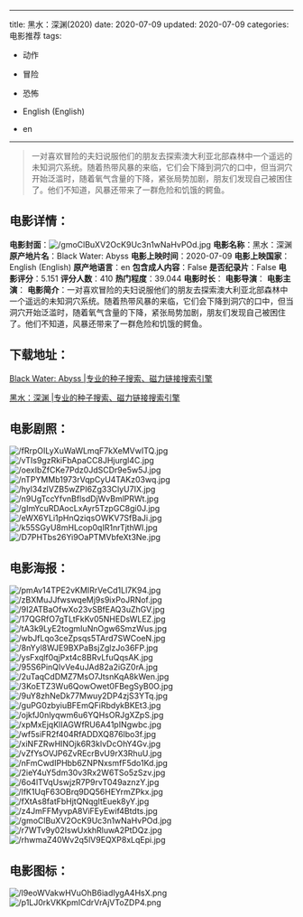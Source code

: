 
---
title: 黑水：深渊(2020)
date: 2020-07-09
updated: 2020-07-09
categories: 电影推荐
tags:
- 动作
- 冒险
- 恐怖

- English (English)
- en
---


> 一对喜欢冒险的夫妇说服他们的朋友去探索澳大利亚北部森林中一个遥远的未知洞穴系统。随着热带风暴的来临，它们会下降到洞穴的口中，但当洞穴开始泛滥时，随着氧气含量的下降，紧张局势加剧，朋友们发现自己被困住了。他们不知道，风暴还带来了一群危险和饥饿的鳄鱼。

## **电影详情**：

**电影封面**：<img src="https://image.tmdb.org/t/p/w200/gmoClBuXV2OcK9Uc3n1wNaHvPOd.jpg" alt="/gmoClBuXV2OcK9Uc3n1wNaHvPOd.jpg" title="/gmoClBuXV2OcK9Uc3n1wNaHvPOd.jpg">
**电影名称**：黑水：深渊
**原产地片名**：Black Water: Abyss
**电影上映时间**：2020-07-09
**电影上映国家**：English (English)
**原产地语言**：en
**包含成人内容**：False
**是否纪录片**：False
**电影评分**：5.151
**评分人数**：410
**热门程度**：39.044
**电影时长**：
**电影导演**：
**电影主演**：
**电影简介**：一对喜欢冒险的夫妇说服他们的朋友去探索澳大利亚北部森林中一个遥远的未知洞穴系统。随着热带风暴的来临，它们会下降到洞穴的口中，但当洞穴开始泛滥时，随着氧气含量的下降，紧张局势加剧，朋友们发现自己被困住了。他们不知道，风暴还带来了一群危险和饥饿的鳄鱼。

## **下载地址**：
[Black Water: Abyss |专业的种子搜索、磁力链接搜索引擎](https://movie.amd794.com:2083/?search=Black%20Water%3A%20Abyss&ordering=&mode=match_phrase&page_size=10&page=1)

[黑水：深渊 |专业的种子搜索、磁力链接搜索引擎](https://movie.amd794.com:2083/?search=%E9%BB%91%E6%B0%B4%EF%BC%9A%E6%B7%B1%E6%B8%8A&ordering=&mode=match_phrase&page_size=10&page=1)
 

## **电影剧照**：
<img src="https://image.tmdb.org/t/p/original/fRrpOILyXuWaWLmqF7kXeMVwITQ.jpg" alt="/fRrpOILyXuWaWLmqF7kXeMVwITQ.jpg" title="/fRrpOILyXuWaWLmqF7kXeMVwITQ.jpg"><img src="https://image.tmdb.org/t/p/original/vTIs9gzRkiFbApaCC8JHjurgl4C.jpg" alt="/vTIs9gzRkiFbApaCC8JHjurgl4C.jpg" title="/vTIs9gzRkiFbApaCC8JHjurgl4C.jpg"><img src="https://image.tmdb.org/t/p/original/oexIbZfCKe7Pdz0JdSCDr9e5w5J.jpg" alt="/oexIbZfCKe7Pdz0JdSCDr9e5w5J.jpg" title="/oexIbZfCKe7Pdz0JdSCDr9e5w5J.jpg"><img src="https://image.tmdb.org/t/p/original/nTPYMMb1973rVqpCyU4TAKz03wq.jpg" alt="/nTPYMMb1973rVqpCyU4TAKz03wq.jpg" title="/nTPYMMb1973rVqpCyU4TAKz03wq.jpg"><img src="https://image.tmdb.org/t/p/original/hyl34zlVZB5wZPI6Zg33ClyU7IX.jpg" alt="/hyl34zlVZB5wZPI6Zg33ClyU7IX.jpg" title="/hyl34zlVZB5wZPI6Zg33ClyU7IX.jpg"><img src="https://image.tmdb.org/t/p/original/n9UgTccYfvnBflsdDjWvBmlPRWt.jpg" alt="/n9UgTccYfvnBflsdDjWvBmlPRWt.jpg" title="/n9UgTccYfvnBflsdDjWvBmlPRWt.jpg"><img src="https://image.tmdb.org/t/p/original/gImYcuRDAocLxAyr5TzpGC8gi0J.jpg" alt="/gImYcuRDAocLxAyr5TzpGC8gi0J.jpg" title="/gImYcuRDAocLxAyr5TzpGC8gi0J.jpg"><img src="https://image.tmdb.org/t/p/original/eWX6YLi1pHnQziqsOWKV7SfBaJi.jpg" alt="/eWX6YLi1pHnQziqsOWKV7SfBaJi.jpg" title="/eWX6YLi1pHnQziqsOWKV7SfBaJi.jpg"><img src="https://image.tmdb.org/t/p/original/k55SGyU8mHLcop0qIR1nrTjthWI.jpg" alt="/k55SGyU8mHLcop0qIR1nrTjthWI.jpg" title="/k55SGyU8mHLcop0qIR1nrTjthWI.jpg"><img src="https://image.tmdb.org/t/p/original/D7PHTbs26Yi9OaPTMVbfeXt3Ne.jpg" alt="/D7PHTbs26Yi9OaPTMVbfeXt3Ne.jpg" title="/D7PHTbs26Yi9OaPTMVbfeXt3Ne.jpg">

## **电影海报**：
<img src="https://image.tmdb.org/t/p/original/pmAv14TPE2vKMIRrVeCd1Ll7K94.jpg" alt="/pmAv14TPE2vKMIRrVeCd1Ll7K94.jpg" title="/pmAv14TPE2vKMIRrVeCd1Ll7K94.jpg"><img src="https://image.tmdb.org/t/p/original/zBXMuJJfwswqeMj9s9ixPoJRNof.jpg" alt="/zBXMuJJfwswqeMj9s9ixPoJRNof.jpg" title="/zBXMuJJfwswqeMj9s9ixPoJRNof.jpg"><img src="https://image.tmdb.org/t/p/original/9I2ATBaOfwXo23vSBfEAQ3uZhGV.jpg" alt="/9I2ATBaOfwXo23vSBfEAQ3uZhGV.jpg" title="/9I2ATBaOfwXo23vSBfEAQ3uZhGV.jpg"><img src="https://image.tmdb.org/t/p/original/17QGRfO7gTLtFkKv05NHEDsWLEZ.jpg" alt="/17QGRfO7gTLtFkKv05NHEDsWLEZ.jpg" title="/17QGRfO7gTLtFkKv05NHEDsWLEZ.jpg"><img src="https://image.tmdb.org/t/p/original/tA3k9LyE2togmIuNnOgw6SmzWus.jpg" alt="/tA3k9LyE2togmIuNnOgw6SmzWus.jpg" title="/tA3k9LyE2togmIuNnOgw6SmzWus.jpg"><img src="https://image.tmdb.org/t/p/original/wbJfLqo3ceZpsqs5TArd7SWCoeN.jpg" alt="/wbJfLqo3ceZpsqs5TArd7SWCoeN.jpg" title="/wbJfLqo3ceZpsqs5TArd7SWCoeN.jpg"><img src="https://image.tmdb.org/t/p/original/8nYyl8WJE9BXPaBsjZglzJo36FP.jpg" alt="/8nYyl8WJE9BXPaBsjZglzJo36FP.jpg" title="/8nYyl8WJE9BXPaBsjZglzJo36FP.jpg"><img src="https://image.tmdb.org/t/p/original/ysFxqlf0qjPxt4c8BRvLfuQqsAK.jpg" alt="/ysFxqlf0qjPxt4c8BRvLfuQqsAK.jpg" title="/ysFxqlf0qjPxt4c8BRvLfuQqsAK.jpg"><img src="https://image.tmdb.org/t/p/original/95S6PinQIvVe4uJAd82a2iGZ0rA.jpg" alt="/95S6PinQIvVe4uJAd82a2iGZ0rA.jpg" title="/95S6PinQIvVe4uJAd82a2iGZ0rA.jpg"><img src="https://image.tmdb.org/t/p/original/2uTaqCdDMZ7MsO7JtsnKqA8kWen.jpg" alt="/2uTaqCdDMZ7MsO7JtsnKqA8kWen.jpg" title="/2uTaqCdDMZ7MsO7JtsnKqA8kWen.jpg"><img src="https://image.tmdb.org/t/p/original/3KoETZ3Wu6QowOwet0FBegSyB0O.jpg" alt="/3KoETZ3Wu6QowOwet0FBegSyB0O.jpg" title="/3KoETZ3Wu6QowOwet0FBegSyB0O.jpg"><img src="https://image.tmdb.org/t/p/original/9uY8zhNeDk77Mwuy2DP4zjS3YTq.jpg" alt="/9uY8zhNeDk77Mwuy2DP4zjS3YTq.jpg" title="/9uY8zhNeDk77Mwuy2DP4zjS3YTq.jpg"><img src="https://image.tmdb.org/t/p/original/guPG0zbyiuBFEmQFiRbdykBKEt3.jpg" alt="/guPG0zbyiuBFEmQFiRbdykBKEt3.jpg" title="/guPG0zbyiuBFEmQFiRbdykBKEt3.jpg"><img src="https://image.tmdb.org/t/p/original/ojkfJ0nlyqwm6u6YQHsORJgXZpS.jpg" alt="/ojkfJ0nlyqwm6u6YQHsORJgXZpS.jpg" title="/ojkfJ0nlyqwm6u6YQHsORJgXZpS.jpg"><img src="https://image.tmdb.org/t/p/original/xpMxEjqKlIAGWfRU6A41pINgwbc.jpg" alt="/xpMxEjqKlIAGWfRU6A41pINgwbc.jpg" title="/xpMxEjqKlIAGWfRU6A41pINgwbc.jpg"><img src="https://image.tmdb.org/t/p/original/wf5siFR2f404RfADDXQ876lbo3f.jpg" alt="/wf5siFR2f404RfADDXQ876lbo3f.jpg" title="/wf5siFR2f404RfADDXQ876lbo3f.jpg"><img src="https://image.tmdb.org/t/p/original/xiNFZRwHINOjk6R3klvDcOhY4Gv.jpg" alt="/xiNFZRwHINOjk6R3klvDcOhY4Gv.jpg" title="/xiNFZRwHINOjk6R3klvDcOhY4Gv.jpg"><img src="https://image.tmdb.org/t/p/original/vZfYsOVJP6ZvREcrBvU9rX3RhuU.jpg" alt="/vZfYsOVJP6ZvREcrBvU9rX3RhuU.jpg" title="/vZfYsOVJP6ZvREcrBvU9rX3RhuU.jpg"><img src="https://image.tmdb.org/t/p/original/nFmCwdIPHbb6ZNPNxsmfF5do1Kd.jpg" alt="/nFmCwdIPHbb6ZNPNxsmfF5do1Kd.jpg" title="/nFmCwdIPHbb6ZNPNxsmfF5do1Kd.jpg"><img src="https://image.tmdb.org/t/p/original/2ieY4uY5dm30v3Rx2W6TSo5zSzv.jpg" alt="/2ieY4uY5dm30v3Rx2W6TSo5zSzv.jpg" title="/2ieY4uY5dm30v3Rx2W6TSo5zSzv.jpg"><img src="https://image.tmdb.org/t/p/original/6o4lTVqUswjzR7P9rvT049aznzY.jpg" alt="/6o4lTVqUswjzR7P9rvT049aznzY.jpg" title="/6o4lTVqUswjzR7P9rvT049aznzY.jpg"><img src="https://image.tmdb.org/t/p/original/lfK1UqF63OBrq9DQ56HEYrmZPkx.jpg" alt="/lfK1UqF63OBrq9DQ56HEYrmZPkx.jpg" title="/lfK1UqF63OBrq9DQ56HEYrmZPkx.jpg"><img src="https://image.tmdb.org/t/p/original/fXtAs8fatFbHjtQNqgltEuek8yY.jpg" alt="/fXtAs8fatFbHjtQNqgltEuek8yY.jpg" title="/fXtAs8fatFbHjtQNqgltEuek8yY.jpg"><img src="https://image.tmdb.org/t/p/original/z4JmFFMyvpA8ViFEyEwif4Btdts.jpg" alt="/z4JmFFMyvpA8ViFEyEwif4Btdts.jpg" title="/z4JmFFMyvpA8ViFEyEwif4Btdts.jpg"><img src="https://image.tmdb.org/t/p/original/gmoClBuXV2OcK9Uc3n1wNaHvPOd.jpg" alt="/gmoClBuXV2OcK9Uc3n1wNaHvPOd.jpg" title="/gmoClBuXV2OcK9Uc3n1wNaHvPOd.jpg"><img src="https://image.tmdb.org/t/p/original/r7WTv9y02IswUxkhRluwA2PtDQz.jpg" alt="/r7WTv9y02IswUxkhRluwA2PtDQz.jpg" title="/r7WTv9y02IswUxkhRluwA2PtDQz.jpg"><img src="https://image.tmdb.org/t/p/original/rhwmaZ40Wv2q5lV9EQXP8xLqEpi.jpg" alt="/rhwmaZ40Wv2q5lV9EQXP8xLqEpi.jpg" title="/rhwmaZ40Wv2q5lV9EQXP8xLqEpi.jpg">

## **电影图标**：
<img src="https://image.tmdb.org/t/p/original/l9eoWVakwHVuOhB6iadIygA4HsX.png" alt="/l9eoWVakwHVuOhB6iadIygA4HsX.png" title="/l9eoWVakwHVuOhB6iadIygA4HsX.png"><img src="https://image.tmdb.org/t/p/original/p1LJ0rkVKKpmICdrVrAjVToZDP4.png" alt="/p1LJ0rkVKKpmICdrVrAjVToZDP4.png" title="/p1LJ0rkVKKpmICdrVrAjVToZDP4.png">
